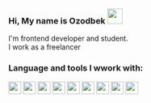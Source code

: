 ### Hi, My name is Ozodbek <img src="https://media.giphy.com/media/hvRJCLFzcasrR4ia7z/giphy.gif" width="30px"> 

I'm frontend developer and student.
<br/>
I work as a freelancer

### Language and tools I wwork with:

<code><img src='https://www.freepnglogos.com/uploads/html5-logo-png/html5-logo-html-logo-10.png' height='25' /></code>
<code><img src='https://batflat.org/themes/default/img/css-logo.png' height='25' /></code>
<code><img src='https://sass-lang.com/assets/img/styleguide/white-e44bedød.png' height='25' /></code>
<code><img src='https://iconape.com/wp-content/png_logo_vector/bootstrap.png' height='25' /></code>
<code><img src='https://miro.medium.com/max/512/1*YWazhGyGmNs6K3HZE71570.png' height='25' /></code>
<code><img src='https://cdn.freebiesupply.com/logos/large/2x/react-1-logo-black-and-white.png' height='25' /></code>
<code><img src='https://brandslogos.com/wp-content/uploads/thumbs/redux-logo-black-and-white.png' height='25' /></code>
<code><img src='https://seeklogo.com/images/N/next-js-logo-8FCFF51DD2-seeklogo.com.png' height='25' /></code>
<code><img src='https://cdn.iconscout.com/icon/free/png-256/graphq1-3627039-3029432.png' height='25' /></code>
